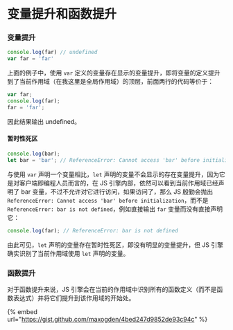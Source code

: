 # 变量提升和函数提升

### 变量提升

```javascript
console.log(far) // undefined
var far = 'far'
```

上面的例子中，使用 `var` 定义的变量存在显示的变量提升，即将变量的定义提升到了当前作用域（在我这里是全局作用域）的顶层，前面两行的代码等价于：

```javascript
var far;
console.log(far);
far = 'far';
```

因此结果输出 undefined。

#### 暂时性死区

```javascript
console.log(bar);
let bar = 'bar'; // ReferenceError: Cannot access 'bar' before initialization
```

与使用 `var` 声明一个变量相比，`let` 声明的变量不会显示的存在变量提升，因为它是对客户端即编程人员而言的，在 JS 引擎内部，依然可以看到当前作用域已经声明了 bar 变量，不过不允许对它进行访问，如果访问了，那么 JS 殷勤会抛出 `ReferenceError: Cannot access 'bar' before initialization`，而不是 `ReferenceError: bar is not defined`，例如直接输出 `far` 变量而没有直接声明它：

```javascript
console.log(far); // ReferenceError: bar is not defined
```

由此可见，`let` 声明的变量存在暂时性死区，即没有明显的变量提升，但 JS 引擎确实识别了当前作用域使用 `let` 声明的变量。

### 函数提升

对于函数提升来说，JS 引擎会在当前的作用域中识别所有的函数定义（而不是函数表达式）并将它们提升到该作用域的开始处。

{% embed url="https://gist.github.com/maxogden/4bed247d9852de93c94c" %}
